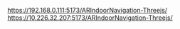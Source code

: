 https://192.168.0.111:5173/ARIndoorNavigation-Threejs/
https://10.226.32.207:5173/ARIndoorNavigation-Threejs/

